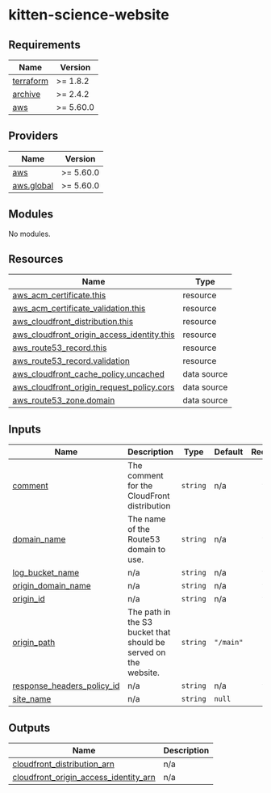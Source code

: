 # kitten-science-website

<!-- BEGINNING OF PRE-COMMIT-TERRAFORM DOCS HOOK -->
## Requirements

| Name | Version |
|------|---------|
| <a name="requirement_terraform"></a> [terraform](#requirement\_terraform) | >= 1.8.2 |
| <a name="requirement_archive"></a> [archive](#requirement\_archive) | >= 2.4.2 |
| <a name="requirement_aws"></a> [aws](#requirement\_aws) | >= 5.60.0 |

## Providers

| Name | Version |
|------|---------|
| <a name="provider_aws"></a> [aws](#provider\_aws) | >= 5.60.0 |
| <a name="provider_aws.global"></a> [aws.global](#provider\_aws.global) | >= 5.60.0 |

## Modules

No modules.

## Resources

| Name | Type |
|------|------|
| [aws_acm_certificate.this](https://registry.terraform.io/providers/hashicorp/aws/latest/docs/resources/acm_certificate) | resource |
| [aws_acm_certificate_validation.this](https://registry.terraform.io/providers/hashicorp/aws/latest/docs/resources/acm_certificate_validation) | resource |
| [aws_cloudfront_distribution.this](https://registry.terraform.io/providers/hashicorp/aws/latest/docs/resources/cloudfront_distribution) | resource |
| [aws_cloudfront_origin_access_identity.this](https://registry.terraform.io/providers/hashicorp/aws/latest/docs/resources/cloudfront_origin_access_identity) | resource |
| [aws_route53_record.this](https://registry.terraform.io/providers/hashicorp/aws/latest/docs/resources/route53_record) | resource |
| [aws_route53_record.validation](https://registry.terraform.io/providers/hashicorp/aws/latest/docs/resources/route53_record) | resource |
| [aws_cloudfront_cache_policy.uncached](https://registry.terraform.io/providers/hashicorp/aws/latest/docs/data-sources/cloudfront_cache_policy) | data source |
| [aws_cloudfront_origin_request_policy.cors](https://registry.terraform.io/providers/hashicorp/aws/latest/docs/data-sources/cloudfront_origin_request_policy) | data source |
| [aws_route53_zone.domain](https://registry.terraform.io/providers/hashicorp/aws/latest/docs/data-sources/route53_zone) | data source |

## Inputs

| Name | Description | Type | Default | Required |
|------|-------------|------|---------|:--------:|
| <a name="input_comment"></a> [comment](#input\_comment) | The comment for the CloudFront distribution | `string` | n/a | yes |
| <a name="input_domain_name"></a> [domain\_name](#input\_domain\_name) | The name of the Route53 domain to use. | `string` | n/a | yes |
| <a name="input_log_bucket_name"></a> [log\_bucket\_name](#input\_log\_bucket\_name) | n/a | `string` | n/a | yes |
| <a name="input_origin_domain_name"></a> [origin\_domain\_name](#input\_origin\_domain\_name) | n/a | `string` | n/a | yes |
| <a name="input_origin_id"></a> [origin\_id](#input\_origin\_id) | n/a | `string` | n/a | yes |
| <a name="input_origin_path"></a> [origin\_path](#input\_origin\_path) | The path in the S3 bucket that should be served on the website. | `string` | `"/main"` | no |
| <a name="input_response_headers_policy_id"></a> [response\_headers\_policy\_id](#input\_response\_headers\_policy\_id) | n/a | `string` | n/a | yes |
| <a name="input_site_name"></a> [site\_name](#input\_site\_name) | n/a | `string` | `null` | no |

## Outputs

| Name | Description |
|------|-------------|
| <a name="output_cloudfront_distribution_arn"></a> [cloudfront\_distribution\_arn](#output\_cloudfront\_distribution\_arn) | n/a |
| <a name="output_cloudfront_origin_access_identity_arn"></a> [cloudfront\_origin\_access\_identity\_arn](#output\_cloudfront\_origin\_access\_identity\_arn) | n/a |
<!-- END OF PRE-COMMIT-TERRAFORM DOCS HOOK -->
